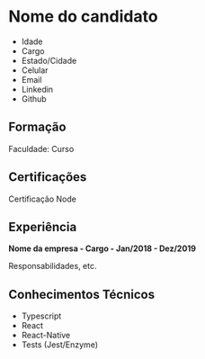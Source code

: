 # Nome do candidato

- Idade
- Cargo
- Estado/Cidade
- Celular
- Email
- Linkedin
- Github

## Formação

Faculdade: Curso

## Certificações

Certificação Node

## Experiência

**Nome da empresa - Cargo - Jan/2018 - Dez/2019**

Responsabilidades, etc.

## Conhecimentos Técnicos

- Typescript
- React
- React-Native
- Tests (Jest/Enzyme)
